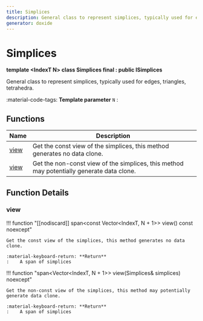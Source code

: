 ```yaml
---
title: Simplices
description: General class to represent simplices, typically used for edges, triangles, tetrahedra.
generator: doxide
---
```



# Simplices

**template &lt;IndexT N&gt; class Simplices final : public ISimplices**



General class to represent simplices, typically used for edges, triangles, tetrahedra.

:material-code-tags: **Template parameter** `N`
:   
    


## Functions

| Name | Description |
| ---- | ----------- |
| [view](#view) | Get the const view of the simplices, this method generates no data clone. |
| [view](#view) | Get the non-const view of the simplices, this method may potentially generate data clone. |

## Function Details

### view<a name="view"></a>
!!! function "[[nodiscard]] span&lt;const Vector&lt;IndexT, N + 1&gt;&gt; view() const noexcept"

    
    
    Get the const view of the simplices, this method generates no data clone.
    
    :material-keyboard-return: **Return**
    :    A span of simplices
    
    

!!! function "span&lt;Vector&lt;IndexT, N + 1&gt;&gt; view(Simplices&amp; simplices) noexcept"

    
    
    Get the non-const view of the simplices, this method may potentially generate data clone.
    
    :material-keyboard-return: **Return**
    :    A span of simplices
    
    

